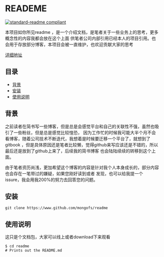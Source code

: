 # READEME
[![standard-readme compliant](https://img.shields.io/badge/readme%20style-standard-brightgreen.svg?style=flat-square)](https://github.com/RichardLitt/standard-readme)

本项目如你所见readme ，是一个介绍文档，是笔者关于一些业务上的思考，更多概念性的内容我都会放在这个上面
供笔者公司内部引用已经本人的项目引用。也会用于存放部分博客，本项目会被一直维护，也欢迎贡献大家的思考

[详细地址](https://www.github.com/mongofs/readme)

## 目录
- [背景](#背景)
- [安装](#安装)
- [使用说明](#使用说明)
## 背景
之前读者在简书写一些博客，但是总是会感觉平台和自己的关联性不强，虽然也吸引了一些粉丝，但是总是感觉比较惶恐，
因为工作忙的时候我可能大半个月不会看博客，随着公司技术不断迭代，我想着是时候要迁移一个平台了，就想到了gitbook
，但是具体原因还是笔者比较懒，觉得github来写应该还是不错的，所以最后还是放到了github上来了，后续我的简书博客
也会陆陆续续的转移到这个上面。

由于笔者资历尚浅，更加希望这个博客的内容是针对我个人本身成长的，部分内容也会存在一笔带过的嫌疑，如果您刚好读到或者
发现，也可以给我提一个issure，我会用我200%的努力去回答您的问题。

## 安装
````
git clone https://www.github.com/mongofs/readme
````

## 使用说明
这只是个文档包，大家可以线上或者download下来观看
````
$ cd readme
# Prints out the README.md
````